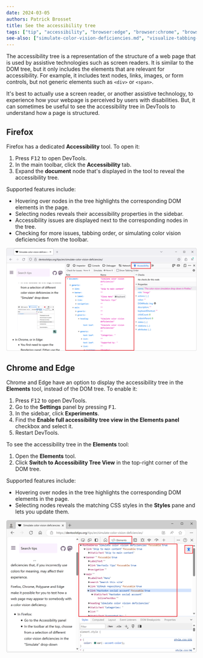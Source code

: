```yaml
---
date: 2024-03-05
authors: Patrick Brosset
title: See the accessibility tree
tags: ["tip", "accessibility", "browser:edge", "browser:chrome", "browser:firefox"]
see-also: ["simulate-color-vision-deficiencies.md", "visualize-tabbing-order.md"]
---
```

The accessibility tree is a representation of the structure of a web page that is used by assistive technologies such as screen readers. It is similar to the DOM tree, but it only includes the elements that are relevant for accessibility. For example, it includes text nodes, links, images, or form controls, but not generic elements such as `<div>` or `<span>`.

It's best to actually use a screen reader, or another assistive technology, to experience how your webpage is perceived by users with disabilities. But, it can sometimes be useful to see the accessibility tree in DevTools to understand how a page is structured.

## Firefox

Firefox has a dedicated **Accessibility** tool. To open it:

1. Press <kbd>F12</kbd> to open DevTools.
1. In the main toolbar, click the **Accessibility** tab.
1. Expand the **document** node that's displayed in the tool to reveal the accessibility tree.

Supported features include:

* Hovering over nodes in the tree highlights the corresponding DOM elements in the page.
* Selecting nodes reveals their accessibility properties in the sidebar.
* Accessibility issues are displayed next to the corresponding nodes in the tree.
* Checking for more issues, tabbing order, or simulating color vision deficiencies from the toolbar.

![The Accessibility tool in Firefox, showing the accessibility tree](../../assets/img/see-accessibility-tree-firefox.png)

## Chrome and Edge

Chrome and Edge have an option to display the accessibility tree in the **Elements** tool, instead of the DOM tree. To enable it:

1. Press <kbd>F12</kbd> to open DevTools.
1. Go to the **Settings** panel by pressing <kbd>F1</kbd>.
1. In the sidebar, click **Experiments**.
1. Find the **Enable full accessibility tree view in the Elements panel** checkbox and select it.
1. Restart DevTools.

To see the accessibility tree in the **Elements** tool:

1. Open the **Elements** tool.
1. Click **Switch to Accessibility Tree View** in the top-right corner of the DOM tree.

Supported features include:

* Hovering over nodes in the tree highlights the corresponding DOM elements in the page.
* Selecting nodes reveals the matching CSS styles in the **Styles** pane and lets you update them.

![The Elements tool in Edge, showing the accessibility tree where the DOM tree normally is](../../assets/img/see-accessibility-tree-edge.png)
